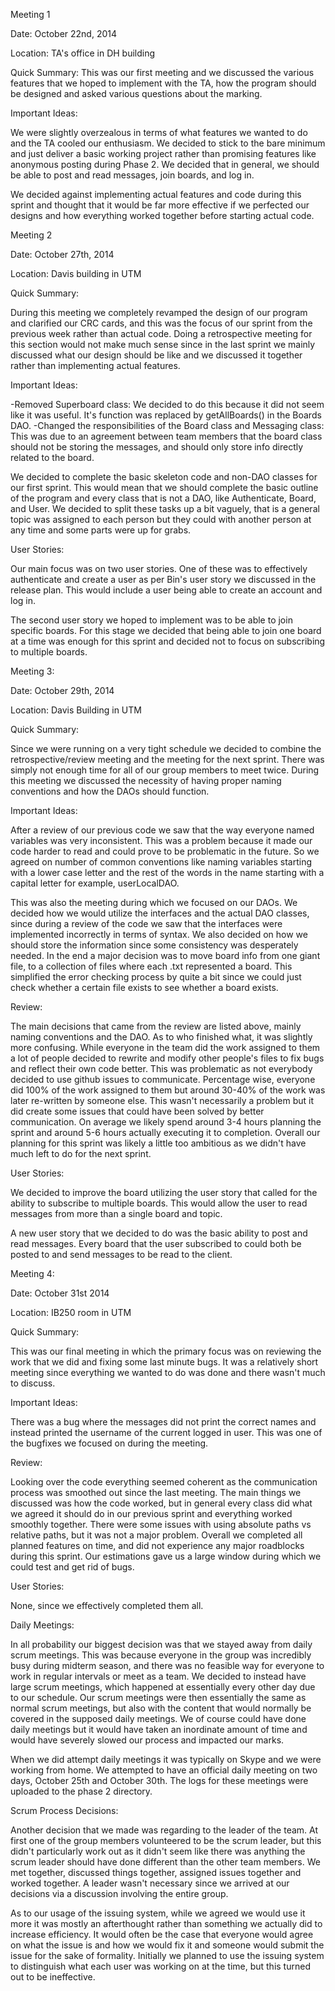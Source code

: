 Meeting 1

Date: October 22nd, 2014

Location: TA's office in DH building

Quick Summary: This was our first meeting and we discussed the various features that we hoped to implement with the TA, how the program should be designed and asked various questions about the marking. 

Important Ideas:

We were slightly overzealous in terms of what features we wanted to do and the TA cooled our enthusiasm. We decided to stick to the bare minimum and just deliver a basic working project rather than promising features like anonymous posting during Phase 2. We decided that in general, we should be able to post and read messages, join boards, and log in.

We decided against implementing actual features and code during this sprint and thought that it would be far more effective if we perfected our designs and how everything worked together before starting actual code. 

Meeting 2

Date: October 27th, 2014

Location: Davis building in UTM

Quick Summary: 

During this meeting we completely revamped the design of our program and clarified our CRC cards, and this was the focus of our sprint from the previous week rather than actual code. Doing a retrospective meeting for this section would not make much sense since in the last sprint we mainly discussed what our design should be like and we discussed it together rather than implementing actual features. 

Important Ideas:

-Removed Superboard class:
  We decided to do this because it did not seem like it was useful. It's function was replaced by getAllBoards() in the      Boards DAO.
-Changed the responsibilities of the Board class and Messaging class:
  This was due to an agreement between team members that the board class should not be storing the messages, and should only store info directly related to the board.

We decided to complete the basic skeleton code and non-DAO classes for our first sprint. This would mean that we should complete the basic outline of the program and every class that is not a DAO, like Authenticate, Board, and User. We decided to split these tasks up a bit vaguely, that is a general topic was assigned to each person but they could with another person at any time and some parts were up for grabs. 

User Stories:

Our main focus was on two user stories. One of these was to effectively authenticate and create a user as per Bin's user story we discussed in the release plan. This would include a user being able to create an account and log in. 

The second user story we hoped to implement was to be able to join specific boards. For this stage we decided that being able to join one board at a time was enough for this sprint and decided not to focus on subscribing to multiple boards.

Meeting 3: 

Date: October 29th, 2014

Location: Davis Building in UTM

Quick Summary:

Since we were running on a very tight schedule we decided to combine the retrospective/review meeting and the meeting for the next sprint. There was simply not enough time for all of our group members to meet twice. During this meeting we discussed the necessity of having proper naming conventions and how the DAOs should function. 

Important Ideas: 

  After a review of our previous code we saw that the way everyone named variables was very inconsistent. This was a problem because it made our code harder to read and could prove to be problematic in the future. So we agreed on number of common conventions like naming variables starting with a lower case letter and the rest of the words in the name starting with a capital letter for example, userLocalDAO. 
  
  This was also the meeting during which we focused on our DAOs. We decided how we would utilize the interfaces and the actual DAO classes, since during a review of the code we saw that the interfaces were implemented incorrectly in terms of syntax. We also decided on how we should store the information since some consistency was desperately needed. In the end a major decision was to move board info from one giant file, to a collection of files where each .txt represented a board. This simplified the error checking process by quite a bit since we could just check whether a certain file exists to see whether a board exists. 
  
Review:

  The main decisions that came from the review are listed above, mainly naming conventions and the DAO. As to who finished what, it was slightly more confusing. While everyone in the team did the work assigned to them a lot of people decided to rewrite and modify other people's files to fix bugs and reflect their own code better. This was problematic as not everybody decided to use github issues to communicate. Percentage wise, everyone did 100% of the work assigned to them but around 30-40% of the work was later re-written by someone else. This wasn't necessarily a problem but it did create some issues that could have been solved by better communication. On average we likely spend around 3-4 hours planning the sprint and around 5-6 hours actually executing it to completion. Overall our planning for this sprint was likely a little too ambitious as we didn't have much left to do for the next sprint.
  
User Stories:

We decided to improve the board utilizing the user story that called for the ability to subscribe to multiple boards. This would allow the user to read messages from more than a single board and topic.

A new user story that we decided to do was the basic ability to post and read messages. Every board that the user subscribed to could both be posted to and send messages to be read to the client. 

Meeting 4:

Date: October 31st 2014

Location: IB250 room in UTM

Quick Summary:

This was our final meeting in which the primary focus was on reviewing the work that we did and fixing some last minute bugs. It was a relatively short meeting since everything we wanted to do was done and there wasn't much to discuss. 

Important Ideas:

There was a bug where the messages did not print the correct names and instead printed the username of the current logged in user. This was one of the bugfixes we focused on during the meeting.

Review:

Looking over the code everything seemed coherent as the communication process was smoothed out since the last meeting. The main things we discussed was how the code worked, but in general every class did what we agreed it should do in our previous sprint and everything worked smoothly together. There were some issues with using absolute paths vs relative paths, but it was not a major problem. Overall we completed all planned features on time, and did not experience any major roadblocks during this sprint. Our estimations gave us a large window during which we could test and get rid of bugs.

User Stories: 

None, since we effectively completed them all. 

Daily Meetings: 

In all probability our biggest decision was that we stayed away from daily scrum meetings. This was because everyone in the group was incredibly busy during midterm season, and there was no feasible way for everyone to work in regular intervals or meet as a team. We decided to instead have large scrum meetings, which happened at essentially every other day due to our schedule. Our scrum meetings were then essentially the same as normal scrum meetings, but also with the content that would normally be covered in the supposed daily meetings. We of course could have done daily meetings but it would have taken an inordinate amount of time and would have severely slowed our process and impacted our marks. 

When we did attempt daily meetings it was typically on Skype and we were working from home. We attempted to have an official daily meeting on two days, October 25th and October 30th. The logs for these meetings were uploaded to the phase 2 directory. 

Scrum Process Decisions:

Another decision that we made was regarding to the leader of the team. At first one of the group members volunteered to be the scrum leader, but this didn't particularly work out as it didn't seem like there was anything the scrum leader should have done different than the other team members. We met together, discussed things together, assigned issues together and worked together. A leader wasn't necessary since we arrived at our decisions via a discussion involving the entire group. 

As to our usage of the issuing system, while we agreed we would use it more it was mostly an afterthought rather than something we actually did to increase efficiency. It would often be the case that everyone would agree on what the issue is and how we would fix it and someone would submit the issue for the sake of formality. Initially we planned to use the issuing system to distinguish what each user was working on at the time, but this turned out to be ineffective. 
